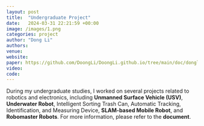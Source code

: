 ```yaml
---
layout: post
title:  "Undergraduate Project"
date:   2024-03-31 22:21:59 +00:00
image: /images/1.png
categories: project
author: "Dong Li"
authors: 
venue: 
website: 
paper: https://github.com/DoongLi/DoongLi.github.io/tree/main/doc/dongli-project.pdf
video: 
code: 
---
```


During my undergraduate studies, I worked on several projects related to robotics and electronics, including <strong>Unmanned Surface Vehicle (USV)</strong>, <strong>Underwater Robot</strong>, Intelligent Sorting Trash Can, Automatic Tracking, Identification, and Measuring Device, <strong>SLAM-based Mobile Robot</strong>, and <strong>Robomaster Robots</strong>. For more information, please refer to the <strong>document</strong>.
